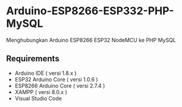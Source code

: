 # Arduino-ESP8266-ESP332-PHP-MySQL
Menghubungkan Arduino ESP8266 ESP32 NodeMCU ke PHP MySQL

Requirements
------------
- Arduino IDE ( versi 1.8.x )
- ESP32 Arduino Core ( versi 1.0.6 )
- ESP8266 Arduino Core ( versi 2.7.4 )
- XAMPP ( versi 8.0.x )
- Visual Studio Code


